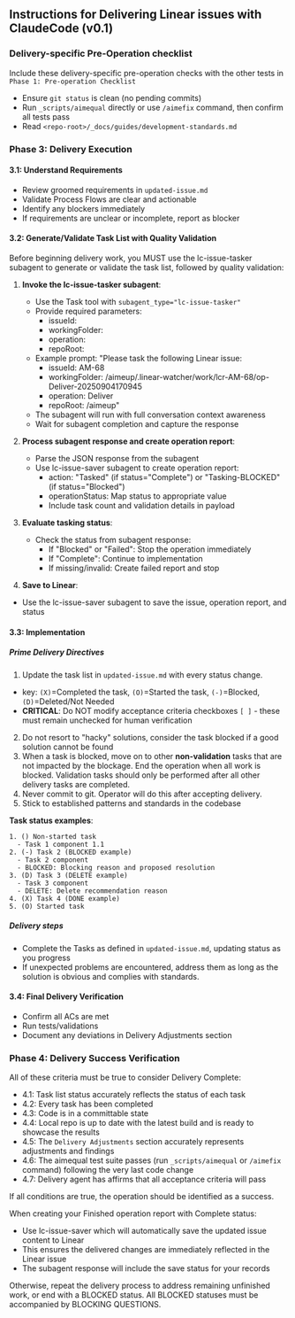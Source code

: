 ## Instructions for Delivering Linear issues with ClaudeCode (v0.1)

### Delivery-specific Pre-Operation checklist
Include these delivery-specific pre-operation checks with the other tests in `Phase 1: Pre-operation Checklist`
- Ensure `git status` is clean (no pending commits)
- Run `_scripts/aimequal` directly or use `/aimefix` command, then confirm all tests pass
- Read `<repo-root>/_docs/guides/development-standards.md`


### Phase 3: Delivery Execution

#### 3.1: Understand Requirements
- Review groomed requirements in `updated-issue.md`
- Validate Process Flows are clear and actionable
- Identify any blockers immediately
- If requirements are unclear or incomplete, report as blocker

#### 3.2: Generate/Validate Task List with Quality Validation

Before beginning delivery work, you MUST use the lc-issue-tasker subagent to generate or validate the task list, followed by quality validation:

1. **Invoke the lc-issue-tasker subagent**:
   - Use the Task tool with `subagent_type="lc-issue-tasker"`
   - Provide required parameters:
     - issueId: <issue-id>
     - workingFolder: <working-folder>
     - operation: <operation>
     - repoRoot: <repo-root>
   - Example prompt: "Please task the following Linear issue:
     - issueId: AM-68
     - workingFolder: /aimeup/.linear-watcher/work/lcr-AM-68/op-Deliver-20250904170945
     - operation: Deliver
     - repoRoot: /aimeup"
   - The subagent will run with full conversation context awareness
   - Wait for subagent completion and capture the response

2. **Process subagent response and create operation report**:
   - Parse the JSON response from the subagent
   - Use lc-issue-saver subagent to create operation report:
     - action: "Tasked" (if status="Complete") or "Tasking-BLOCKED" (if status="Blocked")
     - operationStatus: Map status to appropriate value
     - Include task count and validation details in payload
   
3. **Evaluate tasking status**:
   - Check the status from subagent response:
     - If "Blocked" or "Failed": Stop the operation immediately
     - If "Complete": Continue to implementation
     - If missing/invalid: Create failed report and stop

4. **Save to Linear**:
  - Use the lc-issue-saver subagent to save the issue, operation report, and status


#### 3.3: Implementation

##### Prime Delivery Directives
1. Update the task list in `updated-issue.md` with every status change.
  - key: `(X)`=Completed the task, `(O)`=Started the task, `(-)`=Blocked, `(D)`=Deleted/Not Needed
  - **CRITICAL**: Do NOT modify acceptance criteria checkboxes `[ ]` - these must remain unchecked for human verification
2. Do not resort to "hacky" solutions, consider the task blocked if a good solution cannot be found
3. When a task is blocked, move on to other **non-validation** tasks that are not impacted by the blockage. End the operation when all work is blocked.  Validation tasks should only be performed after all other delivery tasks are completed.
4. Never commit to git. Operator will do this after accepting delivery.
5. Stick to established patterns and standards in the codebase

**Task status examples**:
```
1. () Non-started task
  - Task 1 component 1.1
2. (-) Task 2 (BLOCKED example)
  - Task 2 component
  - BLOCKED: Blocking reason and proposed resolution
3. (D) Task 3 (DELETE example)
  - Task 3 component
  - DELETE: Delete recommendation reason
4. (X) Task 4 (DONE example)
5. (O) Started task
```

##### Delivery steps
- Complete the Tasks as defined in `updated-issue.md`, updating status as you progress
- If unexpected problems are encountered, address them as long as the solution is obvious and complies with standards.

#### 3.4: Final Delivery Verification
- Confirm all ACs are met
- Run tests/validations
- Document any deviations in Delivery Adjustments section

### Phase 4: Delivery Success Verification
All of these criteria must be true to consider Delivery Complete:
- 4.1: Task list status accurately reflects the status of each task
- 4.2: Every task has been completed
- 4.3: Code is in a committable state
- 4.4: Local repo is up to date with the latest build and is ready to showcase the results
- 4.5: The `Delivery Adjustments` section accurately represents adjustments and findings
- 4.6: The aimequal test suite passes (run `_scripts/aimequal` or `/aimefix` command) following the very last code change
- 4.7: Delivery agent has affirms that all acceptance criteria will pass

If all conditions are true, the operation should be identified as a success.

When creating your Finished operation report with Complete status:
- Use lc-issue-saver which will automatically save the updated issue content to Linear
- This ensures the delivered changes are immediately reflected in the Linear issue
- The subagent response will include the save status for your records

Otherwise, repeat the delivery process to address remaining unfinished work, or end with a BLOCKED status.
All BLOCKED statuses must be accompanied by BLOCKING QUESTIONS.
